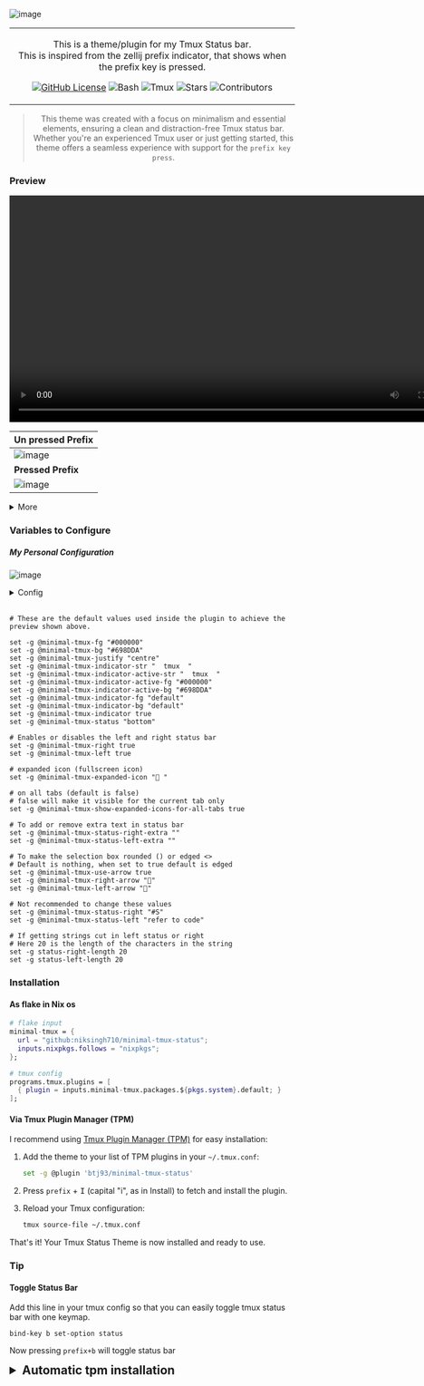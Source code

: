 <p align="center" style="color:grey">

![image](https://github.com/niksingh710/minimal-tmux-status/assets/60490474/f689e7c8-f081-421e-a7f4-3108f9a870eb)

<div align="center">

<table>
<tbody>
<td align="center">
<img width="2000" height="0"><br>

This is a theme/plugin for my Tmux Status bar.<br>
This is inspired from the zellij prefix indicator, that shows when the prefix key is pressed.<br>

[![GitHub License](https://img.shields.io/badge/license-MIT-blue.svg)](LICENSE)
![Bash](https://img.shields.io/badge/language-Bash-4EAA25.svg)
![Tmux](https://img.shields.io/badge/Tmux-3BBECC.svg)
![Stars](https://img.shields.io/github/stars/niksingh710/minimal-tmux-status.svg)
![Contributors](https://img.shields.io/github/contributors/niksingh710/minimal-tmux-status.svg)

<img width="2000" height="0">
</td>
</tbody>
</table>

> This theme was created with a focus on minimalism and essential elements, ensuring a clean and distraction-free Tmux status bar. Whether you're an experienced Tmux user or just getting started, this theme offers a seamless experience with support for the `prefix key press`.

</div>
</p>

### Preview

<p align="center" style="color:grey">
<div align="center">

<video width="800" autoplay loop src="https://github.com/niksingh710/minimal-tmux-status/assets/60490474/5d5cece0-5edf-4035-bb2d-c46868c357d1"></video>

| Un pressed Prefix                                                                                                 |
| ----------------------------------------------------------------------------------------------------------------- |
| ![image](https://github.com/niksingh710/minimal-tmux-status/assets/60490474/a7783229-cd8c-435d-8bf5-fa7ffa3f43ea) |
| **Pressed Prefix**                                                                                                |
| ![image](https://github.com/niksingh710/minimal-tmux-status/assets/60490474/831113d7-6ba5-43f6-908b-2158b99f0ffe) |

</div>
</p>

  <details>
    <summary>More</summary>

![output](https://github.com/niksingh710/minimal-tmux-status/assets/60490474/d12e544b-3d4a-43a4-93fc-cf767201b761)

  </details>

### Variables to Configure

##### My Personal Configuration

![image](https://github.com/user-attachments/assets/e58cafed-295f-49d4-af15-86f67d580a76)

<details>
    <summary>Config</summary>

```tmux
# set -g @minimal-tmux-bg "#${config.stylix.base16Scheme.base01}" (or you can use it with pywal)
set -g @minimal-tmux-use-arrow true
set -g @minimal-tmux-right-arrow ""
set -g @minimal-tmux-left-arrow ""
```

</details>

<br>

```
# These are the default values used inside the plugin to achieve the preview shown above.

set -g @minimal-tmux-fg "#000000"
set -g @minimal-tmux-bg "#698DDA"
set -g @minimal-tmux-justify "centre"
set -g @minimal-tmux-indicator-str "  tmux  "
set -g @minimal-tmux-indicator-active-str "  tmux  "
set -g @minimal-tmux-indicator-active-fg "#000000"
set -g @minimal-tmux-indicator-active-bg "#698DDA"
set -g @minimal-tmux-indicator-fg "default"
set -g @minimal-tmux-indicator-bg "default"
set -g @minimal-tmux-indicator true
set -g @minimal-tmux-status "bottom"

# Enables or disables the left and right status bar
set -g @minimal-tmux-right true
set -g @minimal-tmux-left true

# expanded icon (fullscreen icon)
set -g @minimal-tmux-expanded-icon "󰊓 "

# on all tabs (default is false)
# false will make it visible for the current tab only
set -g @minimal-tmux-show-expanded-icons-for-all-tabs true

# To add or remove extra text in status bar
set -g @minimal-tmux-status-right-extra ""
set -g @minimal-tmux-status-left-extra ""

# To make the selection box rounded () or edged <>
# Default is nothing, when set to true default is edged
set -g @minimal-tmux-use-arrow true
set -g @minimal-tmux-right-arrow ""
set -g @minimal-tmux-left-arrow ""

# Not recommended to change these values
set -g @minimal-tmux-status-right "#S"
set -g @minimal-tmux-status-left "refer to code"

# If getting strings cut in left status or right
# Here 20 is the length of the characters in the string
set -g status-right-length 20
set -g status-left-length 20
```

### Installation

#### As flake in Nix os

```nix
# flake input
minimal-tmux = {
  url = "github:niksingh710/minimal-tmux-status";
  inputs.nixpkgs.follows = "nixpkgs";
};

# tmux config
programs.tmux.plugins = [
  { plugin = inputs.minimal-tmux.packages.${pkgs.system}.default; }
];
```

#### Via Tmux Plugin Manager (TPM)

I recommend using [Tmux Plugin Manager (TPM)](https://github.com/tmux-plugins/tpm) for easy installation:

1. Add the theme to your list of TPM plugins in your `~/.tmux.conf`:

   ```bash
   set -g @plugin 'btj93/minimal-tmux-status'
   ```

2. Press `prefix` + <kbd>I</kbd> (capital "i", as in Install) to fetch and install the plugin.

3. Reload your Tmux configuration:

   ```bash
   tmux source-file ~/.tmux.conf
   ```

That's it! Your Tmux Status Theme is now installed and ready to use.

### Tip

#### Toggle Status Bar

Add this line in your tmux config so that you can easily toggle tmux status bar with one keymap.

```
bind-key b set-option status
```

Now pressing `prefix+b` will toggle status bar

<details>

<summary style="font-weight: bold; font-size: 21px;"> Automatic tpm installation </summary>

One of the first things we do on a new machine is cloning our dotfiles. Not everything comes with them though, so for example `tpm` most likely won't be installed.

If you want to install `tpm` and plugins automatically when tmux is started, put the following snippet in `.tmux.conf` before the final `run '~/.tmux/plugins/tpm/tpm'`:

```
if "test ! -d ~/.tmux/plugins/tpm" \
   "run 'git clone https://github.com/tmux-plugins/tpm ~/.tmux/plugins/tpm && ~/.tmux/plugins/tpm/bin/install_plugins'"
```

</details>
